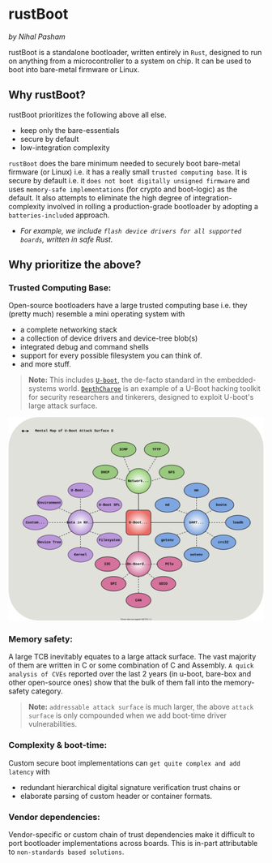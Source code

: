 # rustBoot 

*by Nihal Pasham* 

rustBoot is a standalone bootloader, written entirely in `Rust`, designed to run on anything from a microcontroller to a system on chip. It can be used to boot into bare-metal firmware or Linux.
## Why rustBoot? 

rustBoot prioritizes the following above all else.
* keep only the bare-essentials
* secure by default
* low-integration complexity

`rustBoot` does the bare minimum needed to securely boot bare-metal firmware (or Linux) i.e. it has a really small `trusted computing base`. It is secure by default i.e. it `does not boot digitally unsigned firmware` and uses `memory-safe implementations` (for crypto and boot-logic) as the default. It also attempts to eliminate the high degree of integration-complexity involved in rolling a production-grade bootloader by adopting a `batteries-included` approach. 
- *For example, we include `flash device drivers for all supported boards`, written in safe Rust.*

## Why prioritize the above?
### Trusted Computing Base: 
Open-source bootloaders have a large trusted computing base i.e. they (pretty much) resemble a mini operating system with 
- a complete networking stack
- a collection of device drivers and device-tree blob(s)
- integrated debug and command shells
- support for every possible filesystem you can think of.   
- and more stuff.

> **Note:** This includes [`U-boot`][uboot], the de-facto standard in the embedded-systems world. [`DepthCharge`][depthcharge] is an example of a U-Boot hacking toolkit for security researchers and tinkerers, designed to exploit U-boot's large attack surface. 

![mental_map_uboot_attack_surface](https://raw.githubusercontent.com/imrank03/rustBoot-book-diagrams/main/Mental_map.svg?raw=true)

[uboot]: https://github.com/u-boot/u-boot
[depthcharge]: https://github.com/nccgroup/depthcharge

[uboot]: https://github.com/u-boot/u-boot
[depthcharge]: https://github.com/nccgroup/depthcharge

### Memory safety: 
A large TCB inevitably equates to a large attack surface. The vast majority of them are written in C or some combination of C and Assembly. `A quick analysis of CVEs` reported over the last 2 years (in u-boot, bare-box and other open-source ones) show that the bulk of them fall into the memory-safety category. 
> **Note:** `addressable attack surface` is much larger, the above `attack surface` is only compounded when we add boot-time driver vulnerabilities.

### Complexity & boot-time:
Custom secure boot implementations can `get quite complex and add latency` with 
- redundant hierarchical digital signature verification trust chains or 
- elaborate parsing of custom header or container formats.

### Vendor dependencies: 
Vendor-specific or custom chain of trust dependencies make it difficult to port bootloader implementations across boards.  This is in-part attributable to `non-standards based solutions`. 




